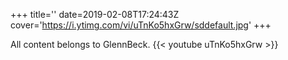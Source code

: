 +++
title=''
date=2019-02-08T17:24:43Z
cover='https://i.ytimg.com/vi/uTnKo5hxGrw/sddefault.jpg'
+++

All content belongs to GlennBeck.
{{< youtube uTnKo5hxGrw >}}
